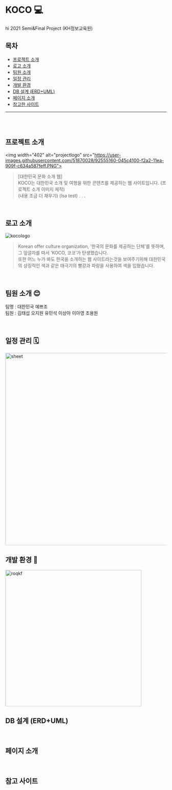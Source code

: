 # KOCO 💻
hi
2021 Semi&Final Project (KH정보교육원)
<br/>

## 목차
- <a href="#projectintro">프로젝트 소개</a>
- <a href="#logo">로고 소개</a>
- <a href="#team">팀원 소개</a>
- <a href="#schedule">일정 관리</a>
- <a href="#settings">개발 환경</a>
- <a href="#db">DB 설계 (ERD+UML)</a>
- <a href="#pageintro">페이지 소개</a>
- <a href="#reference">참고한 사이트</a>
-------------

<br/>
<br/>

## <a name="projectintro">프로젝트 소개</a>
<img width="402" alt="projectlogo” src="https://user-images.githubusercontent.com/51870028/92555160-045c4100-f2a2-11ea-909f-c634a587feff.PNG">
 
> [대한민국 문화 소개 웹] <br/>
KOCO는 대한민국 소개 및 여행을 위한 콘텐츠를 제공하는 웹 사이트입니다. 
(프로젝트 소개 이미지 제작)<br/>
(내용 조금 더 채우기)
(lsa test)
.
.
.

<br/>

## <a name="logo">로고 소개</a>
![kocologo](https://user-images.githubusercontent.com/19661533/103808339-2b355300-509b-11eb-8b58-842d8b79ec12.png)<br/>
> Korean offer culture organization, ‘한국의 문화를 제공하는 단체’를 뜻하며, 그 앞글자를 따서 ‘KOCO, 코코’가 탄생했습니다.<br/>
또한 어느 누가 봐도 한국을 소개하는 웹 사이트라는것을 보여주기위해 대한민국의 상징적인 색과 같은 태극기의 빨강과 파랑을 사용하여 색을 입혔습니다. 


<br/>

## <a name="team">팀원 소개 😊</a>
팀명 : 대한민국 예쁘조 <br/>
팀원 : 김태섭 오지원 유민석 이상아 이아영 조용원

<br/>

## <a name="schedule">일정 관리 🗓</a>
<img width="600" alt="sheet" src="https://user-images.githubusercontent.com/19661533/103805171-916ba700-5096-11eb-8f05-217dbc58bef4.png">

<br/>

## <a name="settings">개발 환경 🔧</a>
<img width="425" alt="roqkf" src="https://user-images.githubusercontent.com/51870028/92555289-47b6af80-f2a2-11ea-9367-8ec1f00fe7e9.PNG">

<br/>

## <a name="db">DB 설계 (ERD+UML)</a>

<br/>

## <a name="pageintro">페이지 소개</a>

<br/>

## <a name="reference">참고 사이트</a>

<br/>
